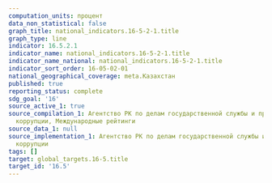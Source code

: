 ```yaml
---
computation_units: процент
data_non_statistical: false
graph_title: national_indicators.16-5-2-1.title
graph_type: line
indicator: 16.5.2.1
indicator_name: national_indicators.16-5-2-1.title
indicator_name_national: national_indicators.16-5-2-1.title
indicator_sort_order: 16-05-02-01
national_geographical_coverage: meta.Казахстан
published: true
reporting_status: complete
sdg_goal: '16'
source_active_1: true
source_compilation_1: Агентство РК по делам государственной службы и противодействию
  коррупции, Международные рейтинги
source_data_1: null
source_implementation_1: Агентство РК по делам государственной службы и противодействию
  коррупции
tags: []
target: global_targets.16-5.title
target_id: '16.5'
---
```

